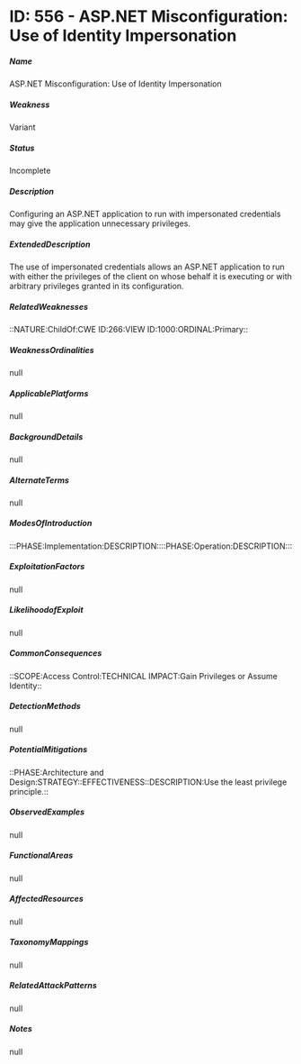 # ID: 556 - ASP.NET Misconfiguration: Use of Identity Impersonation
<h5>Name</h5>ASP.NET Misconfiguration: Use of Identity Impersonation
<h5>Weakness</h5>Variant
<h5>Status</h5>Incomplete
<h5>Description</h5>Configuring an ASP.NET application to run with impersonated credentials may give the application unnecessary privileges.
<h5>ExtendedDescription</h5>The use of impersonated credentials allows an ASP.NET application to run with either the privileges of the client on whose behalf it is executing or with arbitrary privileges granted in its configuration.
<h5>RelatedWeaknesses</h5>::NATURE:ChildOf:CWE ID:266:VIEW ID:1000:ORDINAL:Primary::
<h5>WeaknessOrdinalities</h5>null
<h5>ApplicablePlatforms</h5>null
<h5>BackgroundDetails</h5>null
<h5>AlternateTerms</h5>null
<h5>ModesOfIntroduction</h5>:::PHASE:Implementation:DESCRIPTION::::PHASE:Operation:DESCRIPTION:::
<h5>ExploitationFactors</h5>null
<h5>LikelihoodofExploit</h5>null
<h5>CommonConsequences</h5>::SCOPE:Access Control:TECHNICAL IMPACT:Gain Privileges or Assume Identity::
<h5>DetectionMethods</h5>null
<h5>PotentialMitigations</h5>::PHASE:Architecture and Design:STRATEGY::EFFECTIVENESS::DESCRIPTION:Use the least privilege principle.::
<h5>ObservedExamples</h5>null
<h5>FunctionalAreas</h5>null
<h5>AffectedResources</h5>null
<h5>TaxonomyMappings</h5>null
<h5>RelatedAttackPatterns</h5>null
<h5>Notes</h5>null

